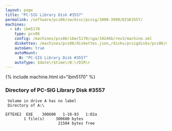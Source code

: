 ```yaml
---
layout: page
title: "PC-SIG Library Disk #3557"
permalink: /software/pcx86/sw/misc/pcsig/3000-3999/DISK3557/
machines:
  - id: ibm5170
    type: pcx86
    config: /machines/pcx86/ibm/5170/cga/1024kb/rev3/machine.xml
    diskettes: /machines/pcx86/diskettes.json,/disks/pcsigdisks/pcx86/diskettes.json
    autoGen: true
    autoMount:
      B: "PC-SIG Library Disk #3557"
    autoType: $date\r$time\rB:\rDIR\r
---
```


{% include machine.html id="ibm5170" %}

### Directory of PC-SIG Library Disk #3557

     Volume in drive A has no label
     Directory of A:\

    EFTEXE2  EXE    300600   1-10-93   1:02a
            1 file(s)     300600 bytes
                           21504 bytes free

